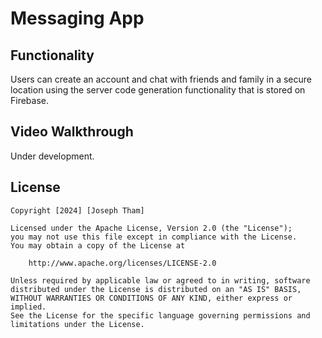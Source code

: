 # Messaging App

## Functionality

Users can create an account and chat with friends and family in a secure location using the server code generation functionality that is stored on Firebase.

## Video Walkthrough

Under development.

## License

    Copyright [2024] [Joseph Tham]

    Licensed under the Apache License, Version 2.0 (the "License");
    you may not use this file except in compliance with the License.
    You may obtain a copy of the License at

        http://www.apache.org/licenses/LICENSE-2.0

    Unless required by applicable law or agreed to in writing, software
    distributed under the License is distributed on an "AS IS" BASIS,
    WITHOUT WARRANTIES OR CONDITIONS OF ANY KIND, either express or implied.
    See the License for the specific language governing permissions and
    limitations under the License.
